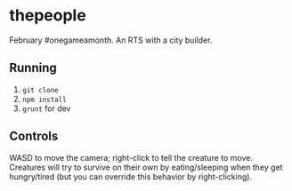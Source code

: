 thepeople
=========

February #onegameamonth. An RTS with a city builder.

## Running

1. ```git clone```
2. ```npm install```
3. ```grunt``` for dev

## Controls

WASD to move the camera; right-click to tell the creature to move. Creatures will try to survive on their own by eating/sleeping when they get hungry/tired (but you can override this behavior by right-clicking).
